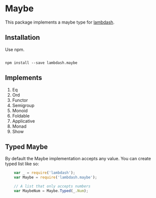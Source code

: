 # Maybe

This package implements a maybe type for [lambdash](https://github.com/mwardle/lambdash.git).

## Installation

Use npm.

```

npm install --save lambdash.maybe

```

## Implements

1. Eq
2. Ord
3. Functor
4. Semigroup
5. Monoid
6. Foldable
7. Applicative
8. Monad
9. Show

## Typed Maybe

By default the Maybe implementation accepts any value.
You can create typed list like so:

```javascript
    var _ = require('lambdash');
    var Maybe = require('lambdash.maybe');

    // A list that only accepts numbers
    var MaybeNum = Maybe.Typed(_.Num);
```
